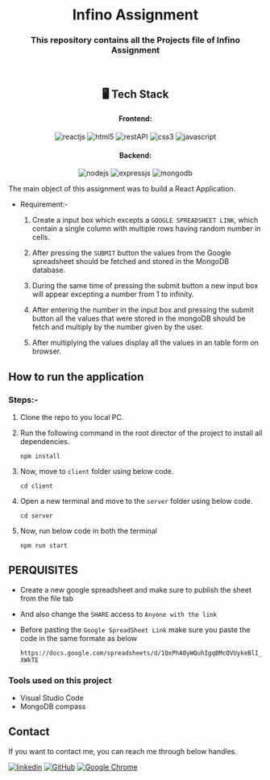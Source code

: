 <h1 align="center">Infino Assignment</h1>

<h3 align="center">This repository contains all the Projects file of Infino Assignment</h3>

<br />

<h2 align="center">🖥️ Tech Stack</h2>


<h4 align="center">Frontend:</h4>

<p align="center">
  <img src="https://img.shields.io/badge/react-%2320232a.svg?style=for-the-badge&logo=react&logoColor=%2361DAFB" alt="reactjs" />
  <img src="https://img.shields.io/badge/HTML5-E34F26?style=for-the-badge&logo=html5&logoColor=white" alt="html5" />
  <img src="https://img.shields.io/badge/Rest_API-02303A?style=for-the-badge&logo=react-router&logoColor=white" alt="restAPI" />
  <img src="https://img.shields.io/badge/CSS3-1572B6?style=for-the-badge&logo=css3&logoColor=white" alt="css3" />
  <img src="https://img.shields.io/badge/JavaScript-323330?style=for-the-badge&logo=javascript&logoColor=F7DF1E" alt="javascript" />
</p>


<h4 align="center">Backend:</h4>

<p align="center">
  <img src="https://img.shields.io/badge/Node.js-339933?style=for-the-badge&logo=nodedotjs&logoColor=white" alt="nodejs" />
  <img src="https://img.shields.io/badge/Express.js-000000?style=for-the-badge&logo=express&logoColor=white" alt="expressjs" />
  <img src="https://img.shields.io/badge/MongoDB-4EA94B?style=for-the-badge&logo=mongodb&logoColor=white" alt="mongodb" />
</p>

The main object of this assignment was to build a React Application.

- Requirement:-

    1. Create a input box which excepts a `GOOGLE SPREADSHEET LINK`, which contain a single column with multiple rows having random number in cells. 

    2. After pressing the `SUBMIT` button the values from the Google spreadsheet should be fetched and stored in the MongoDB database.

    3. During the same time of pressing the submit button a new input box will appear excepting a number from 1 to infinity.

    4. After entering the number in the input box and pressing the submit button all the values that were stored in the mongoDB should be fetch and multiply by the number given by the user.

    5. After multiplying the values display all the values in an table form on browser.

## How to run the application 

### Steps:- 

1. Clone the repo to you local PC.

2. Run the following command in the root director of the project to install all dependencies.

      ```
      npm install
      ```

3. Now, move to `client` folder using below code.
      
      ```
      cd client
      ```

4. Open a new terminal and move to the `server` folder using below code.

      ```
      cd server
      ```

5. Now, run below code in both the terminal

      ```
      npm run start
      ```

## PERQUISITES

- Create a new google spreadsheet and make sure to publish the sheet from the file tab 

- And also change the  `SHARE` access to `Anyone with the link`

- Before pasting the `Google SpreadSheet Link` make sure you paste the code in the same formate as below

  ```
  https://docs.google.com/spreadsheets/d/1QxPhA0yWQuhIgqBMcQVUykeBlI_ao7fexPA77-XWkTE
  ```

### Tools used on this project

- Visual Studio Code
- MongoDB compass


## Contact

If you want to contact me, you can reach me through below handles.

[![linkedin](https://img.shields.io/badge/Neeraj_Pal-0077B5?style=for-the-badge&logo=linkedin&logoColor=white)](https://www.linkedin.com/in/neeraj-palnj/)
[![GitHub](https://img.shields.io/badge/Neeraj_Pal-20232A?style=for-the-badge&logo=Github&logoColor=white)](https://github.com/neerajap-01)
[![Google Chrome](https://img.shields.io/badge/Neeraj%20Pal-4285F4?style=for-the-badge&logo=GoogleChrome&logoColor=white)](https://www.neerajpal.me)
